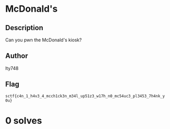 # McDonald's

## Description

Can you pwn the McDonald's kiosk?

## Author

lty748

## Flag

`sctf{c4n_1_h4v3_4_mcch1ck3n_m34l_up51z3_w17h_n0_mc54uc3_pl3453_7h4nk_y0u}`

# 0 solves
